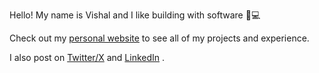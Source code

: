 Hello! My name is Vishal and I like building with software 👷💻

Check out my <a href="https://vishalshenoy.com" target="_blank">personal website</a> to see all of my projects and experience.

I also post on <a href="https://x.com/vishalshenoy_" target="_blank">Twitter/X</a> and <a href="https://linkedin.com/in/shenoyvishal" target="_blank">LinkedIn</a> .
